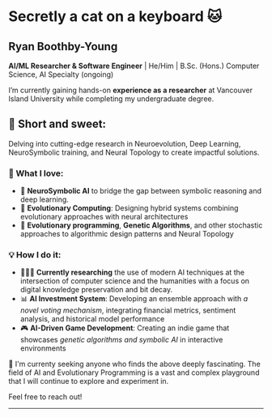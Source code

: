 # Secretly a cat on a keyboard 🐱

## Ryan Boothby-Young
**AI/ML Researcher & Software Engineer** | He/Him | B.Sc. (Hons.) Computer Science, AI Specialty (ongoing)

I’m currently gaining hands-on **experience as a researcher** at Vancouver Island University while completing my undergraduate degree.

## 🍰 Short and sweet:
Delving into cutting-edge research in Neuroevolution, Deep Learning, NeuroSymbolic training, and Neural Topology to create impactful solutions. 

### 🌟 What I love:
- 🧠  **NeuroSymbolic AI** to bridge the gap between symbolic reasoning and deep learning.
- 🧬 **Evolutionary Computing**: Designing hybrid systems combining evolutionary approaches with neural architectures
- 🔬 **Evolutionary programming**, **Genetic Algorithms**, and other stochastic approaches to algorithmic design patterns and Neural Topology

### 💡 How I do it:
- 👨🏼‍🔬 **Currently researching** the use of modern AI techniques at the intersection of computer science and the humanities with a focus on digital knowledge preservation and bit decay.
- 📊 **AI Investment System**: Developing an ensemble approach with _a novel voting mechanism_, integrating financial metrics, sentiment analysis, and historical model performance
- 🎮 **AI-Driven Game Development**: Creating an indie game that showcases _genetic algorithms and symbolic AI_ in interactive environments


🤔 I'm currenty seeking anyone who finds the above deeply fascinating. 
The field of AI and Evolutionary Programming is a vast and complex playground that I will continue to explore and experiment in. 

Feel free to reach out!


 ---
 

